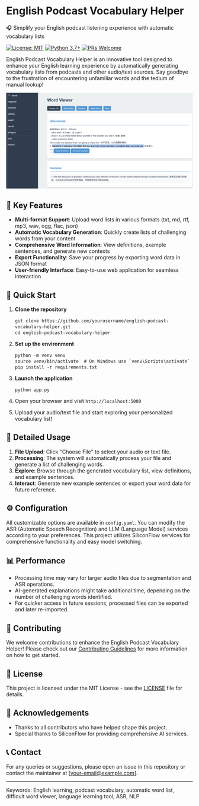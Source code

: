 # English Podcast Vocabulary Helper

🎧 Simplify your English podcast listening experience with automatic vocabulary lists

[![License: MIT](https://img.shields.io/badge/License-MIT-yellow.svg)](https://opensource.org/licenses/MIT)
[![Python 3.7+](https://img.shields.io/badge/python-3.7+-blue.svg)](https://www.python.org/downloads/release/python-370/)
[![PRs Welcome](https://img.shields.io/badge/PRs-welcome-brightgreen.svg?style=flat-square)](http://makeapullrequest.com)

English Podcast Vocabulary Helper is an innovative tool designed to enhance your English learning experience by automatically generating vocabulary lists from podcasts and other audio/text sources. Say goodbye to the frustration of encountering unfamiliar words and the tedium of manual lookup!

![Web Page Screenshot](web_page.png)

## 🌟 Key Features

- **Multi-format Support**: Upload word lists in various formats (txt, md, rtf, mp3, wav, ogg, flac, json)
- **Automatic Vocabulary Generation**: Quickly create lists of challenging words from your content
- **Comprehensive Word Information**: View definitions, example sentences, and generate new contexts
- **Export Functionality**: Save your progress by exporting word data in JSON format
- **User-friendly Interface**: Easy-to-use web application for seamless interaction

## 🚀 Quick Start

1. **Clone the repository**
   ```
   git clone https://github.com/yourusername/english-podcast-vocabulary-helper.git
   cd english-podcast-vocabulary-helper
   ```

2. **Set up the environment**
   ```
   python -m venv venv
   source venv/bin/activate  # On Windows use `venv\Scripts\activate`
   pip install -r requirements.txt
   ```

3. **Launch the application**
   ```
   python app.py
   ```

4. Open your browser and visit `http://localhost:5000`

5. Upload your audio/text file and start exploring your personalized vocabulary list!

## 📘 Detailed Usage

1. **File Upload**: Click "Choose File" to select your audio or text file.
2. **Processing**: The system will automatically process your file and generate a list of challenging words.
3. **Explore**: Browse through the generated vocabulary list, view definitions, and example sentences.
4. **Interact**: Generate new example sentences or export your word data for future reference.

## ⚙️ Configuration

All customizable options are available in `config.yaml`. You can modify the ASR (Automatic Speech Recognition) and LLM (Language Model) services according to your preferences. This project utilizes SiliconFlow services for comprehensive functionality and easy model switching.

## 📊 Performance

- Processing time may vary for larger audio files due to segmentation and ASR operations.
- AI-generated explanations might take additional time, depending on the number of challenging words identified.
- For quicker access in future sessions, processed files can be exported and later re-imported.

## 🤝 Contributing

We welcome contributions to enhance the English Podcast Vocabulary Helper! Please check out our [Contributing Guidelines](CONTRIBUTING.md) for more information on how to get started.

## 📜 License

This project is licensed under the MIT License - see the [LICENSE](LICENSE) file for details.

## 🙏 Acknowledgements

- Thanks to all contributors who have helped shape this project.
- Special thanks to SiliconFlow for providing comprehensive AI services.

## 📞 Contact

For any queries or suggestions, please open an issue in this repository or contact the maintainer at [your-email@example.com].

---

Keywords: English learning, podcast vocabulary, automatic word list, difficult word viewer, language learning tool, ASR, NLP